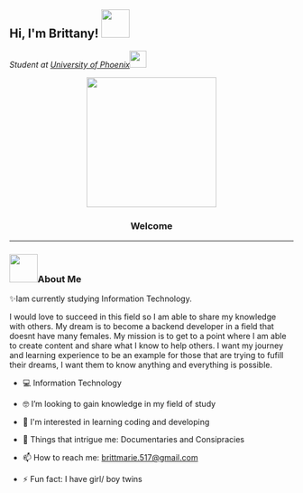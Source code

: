 <h2>Hi, I'm Brittany! <img src="https://media.giphy.com/media/mGcNjsfWAjY5AEZNw6/giphy.gif" width="50"></h2>
<div id="header" align="left">
<p><em>Student at <a href="https://www.phoenix.edu/">University of Phoenix</a><img src="https://media.giphy.com/media/fYSnHlufseco8Fh93Z/giphy.gif" width="30">
</em></p>

<div id="header" align="center"> <img src="https://media.giphy.com/media/ieyl9zmCjO4b4t6qoY/giphy.gif" width="230">	
</div>

<!-- Heading -->
<h3 align="center">Welcome








</p>

 <!-- About section -->

---
###  <img src="https://media.giphy.com/media/VgCDAzcKvsR6OM0uWg/giphy.gif" width="50">About Me
✨Iam currently studying Information Technology. 

I would love to succeed in this field so I am able to share my knowledge with others. My dream is to become a backend developer
in a field that doesnt have many females. My mission is to get to a point where I am able to create content and share what I know
to help others. I want my journey and learning experience to be an example for those that are trying to fufill their dreams, I want
them to know anything and everything is possible.




- 💻 Information Technology 

- 🤓 I’m looking to gain knowledge in my field of study

- 🤔 I'm interested in learning coding and developing

- 💬 Things that intrigue me: Documentaries and Consipracies

- 📫 How to reach me: brittmarie.517@gmail.com

- ⚡ Fun fact: I have girl/ boy twins
  
